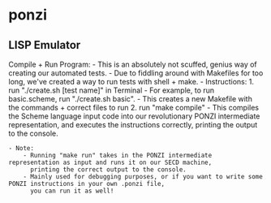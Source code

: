 # ponzi
LISP Emulator
----------------
Compile + Run Program:
    - This is an absolutely not scuffed, genius way of creating our automated tests.
    - Due to fiddling around with Makefiles for too long, we've created a way to run tests with shell + make.
    - Instructions:
        1. run "./create.sh [test name]" in Terminal
            - For example, to run basic.scheme, run "./create.sh basic".
            - This creates a new Makefile with the commands + correct files to run
        2. run "make compile"
            - This compiles the Scheme language input code into our revolutionary PONZI intermediate representation,
              and executes the instructions correctly, printing the output to the console.
              
    - Note:
        - Running "make run" takes in the PONZI intermediate representation as input and runs it on our SECD machine,
          printing the correct output to the console.
        - Mainly used for debugging purposes, or if you want to write some PONZI instructions in your own .ponzi file,
          you can run it as well! 